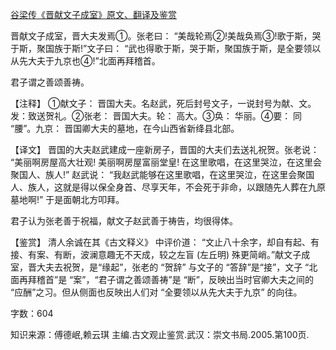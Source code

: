[谷梁传《晋献文子成室》原文、翻译及鉴赏](https://www.vrrw.net/wx/14031.html)

晋献文子成室，晋大夫发焉①。张老曰： “美哉轮焉②!美哉奂焉③!歌于斯，哭于斯，聚国族于斯!”文子曰： “武也得歌于斯，哭于斯，聚国族于斯，是全要领以从先大夫于九京也④!”北面再拜稽首。

君子谓之善颂善祷。

【注释】 ①献文子： 晋国大夫。名赵武，死后封号文子，一说封号为献、文。发：致送贺礼。②张老： 晋国大夫。轮： 高大。③奂： 华丽。④要： 同 “腰”。九京： 晋国卿大夫的墓地，在今山西省新绛县北部。



【译文】 晋国的大夫赵武建成一座新房子，晋国的大夫们去送礼祝贺。张老说： “美丽啊房屋高大壮观! 美丽啊房屋富丽堂皇! 在这里歌唱，在这里哭泣，在这里会聚国人、族人!” 赵武说： “我赵武能够在这里歌唱，在这里哭泣，在这里会聚国人、族人，这就是得以保全身首、尽享天年，不会死于非命，以跟随先人葬在九原墓地啊!” 于是面朝北方叩拜。

君子认为张老善于祝福，献文子赵武善于祷告，均很得体。

【鉴赏】 清人余诚在其《古文释义》 中评价道： “文止八十余字，却自有起、有接、有案、有断，波澜意趣无不天成，较之左盲 (左丘明) 殊更简峭。”献文子成室，晋大夫去祝贺，是“缘起”，张老的 “贺辞” 与文子的 “答辞”是“接”，文子 “北面再拜稽首”是 “案”，“君子谓之善颂善祷”是 “断”，反映出当时官卿大夫之间的 “应酬”之习。但从侧面也反映出人们对 “全要领以从先大夫于九京” 的向往。

字数：604

知识来源：傅德岷,赖云琪 主编.古文观止鉴赏.武汉：崇文书局.2005.第100页.

